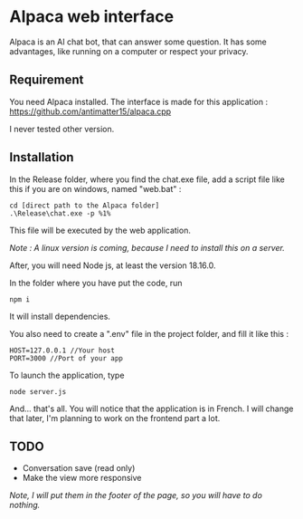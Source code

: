 # Alpaca web interface

Alpaca is an AI chat bot, that can answer some question.
It has some advantages, like running on a computer or respect your privacy.

<h2>Requirement</h2>

You need Alpaca installed. The interface is made for this application : https://github.com/antimatter15/alpaca.cpp

I never tested other version.

<h2>Installation</h2>

In the Release folder, where you find the chat.exe file, 
add a script file like this if you are on windows, named "web.bat" :

````
cd [direct path to the Alpaca folder]
.\Release\chat.exe -p %1%
````

This file will be executed by the web application.

<i>Note : A linux version is coming, because I need to install this on a server.</i>

After, you will need Node js, at least the version 18.16.0.

In the folder where you have put the code, run 
````
npm i
```` 
It will install dependencies.

You also need to create a ".env" file in the project folder, and fill it like this :
````
HOST=127.0.0.1 //Your host
PORT=3000 //Port of your app
````

To launch the application, type 
````
node server.js
````

And... that's all. You will notice that the application is in French.
I will change that later, I'm planning to work on the frontend part a lot.

<h2>TODO</h2>
<ul>
<li>Conversation save (read only)</li>
<li>Make the view more responsive</li>
</ul>
<i>Note, I will put them in the footer of the page, so you will have to do nothing.</i>

